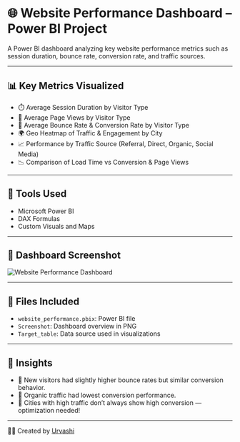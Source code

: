 # 🌐 Website Performance Dashboard – Power BI Project

A Power BI dashboard analyzing key website performance metrics such as session duration, bounce rate, conversion rate, and traffic sources.

---

## 📊 Key Metrics Visualized

- ⏱️ Average Session Duration by Visitor Type
- 📄 Average Page Views by Visitor Type
- 🔁 Average Bounce Rate & Conversion Rate by Visitor Type
- 🌍 Geo Heatmap of Traffic & Engagement by City
- 📈 Performance by Traffic Source (Referral, Direct, Organic, Social Media)
- 📉 Comparison of Load Time vs Conversion & Page Views

---

## 📌 Tools Used

- Microsoft Power BI  
- DAX Formulas  
- Custom Visuals and Maps

---

## 📸 Dashboard Screenshot

![Website Performance Dashboard](website-performance-dashboard.png)

---

## 📁 Files Included

- `website_performance.pbix`: Power BI file
- `Screenshot`: Dashboard overview in PNG
- `Target_table`: Data source used in visualizations

---

## 🧠 Insights

- 🔺 New visitors had slightly higher bounce rates but similar conversion behavior.
- 🔻 Organic traffic had lowest conversion performance.
- 🌆 Cities with high traffic don’t always show high conversion — optimization needed!

---

👩‍💻 Created by [Urvashi](https://github.com/urvi-code)

